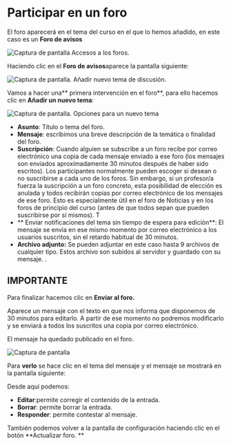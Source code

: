 
# Participar en un foro

El foro aparecerá en el tema del curso en el que lo hemos añadido, en este caso es un **Foro de avisos**

![Captura de pantalla Accesos a los foros.](/assets/Selección_283.png)

Haciendo clic en el **Foro de avisos**aparece la pantalla siguiente:

![Captura de pantalla. Añadir nuevo tema de discusión.](/assets/Selección_284.png)

Vamos a hacer una** primera intervención en el foro**, para ello hacemos clic en **Añadir un nuevo tema**:

![Captura de pantalla. Opciones para un nuevo tema](/assets/Selección_285.png)

- **Asunto**: Título o tema del foro.
- **Mensaje**: escribimos una breve descripción de la temática o finalidad del foro.
- **Suscripción**: Cuando alguien se subscribe a un foro recibe por correo electrónico una copia de cada mensaje enviado a ese foro (los mensajes son enviados aproximadamente 30 minutos después de haber sido escritos). Los participantes normalmente pueden escoger si desean o no suscribirse a cada uno de los foros. Sin embargo, si un profesor/a fuerza la suscripción a un foro concreto, esta posibilidad de elección es anulada y todos recibirán copias por correo electrónico de los mensajes de ese foro. Esto es especialmente útil en el foro de Noticias y en los foros de principio del curso (antes de que todos sepan que pueden suscribirse por sí mismos). T
- ** Enviar notificaciones del tema sin tiempo de espera para edición**: El mensaje se envía en ese mismo momento por correo electrónico a los usuarios suscritos, sin el retardo habitual de 30 minutos.
- **Archivo adjunto:** Se pueden adjuntar en este caso hasta 9 archivos de cualquier tipo. Estos archivo son subidos al servidor y guardado con su mensaje. .

## IMPORTANTE

Para finalizar hacemos clic en **Enviar al foro.**

Aparece un mensaje con el texto en que nos informa que disponemos de 30 minutos para editarlo. A partir de ese momento no podremos modificarlo y se enviará a todos los suscritos una copia por correo electrónico.

El mensaje ha quedado publicado en el foro.

![Captura de pantalla](/assets/Selección_287.png)

Para **verlo** se hace clic en el tema del mensaje y el mensaje se mostrará en la pantalla siguiente:

Desde aquí podemos:

- **Editar**:permite corregir el contenido de la entrada.
- **Borrar**: permite borrar la entrada.
- **Responder**: permite contestar al mensaje.

También podemos volver a la pantalla de configuración haciendo clic en el botón **Actualizar foro. **
